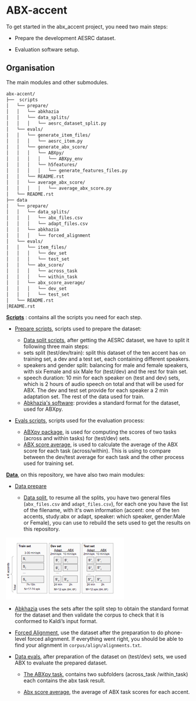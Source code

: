 ABX-accent 
=============
To get started in the abx_accent project, you need two main steps: 

- Prepare the development AESRC dataset.

- Evaluation software setup.
 
Organisation
------------

The main modules and other submodules.
```
abx-accent/
├──  scripts
│   └── prepare/
│   │   └── abkhazia
│   │   └── data_splits/
│   │   │   └── aesrc_dataset_split.py
│   └── evals/
│   │   └── generate_item_files/
│   │   │   └── aesrc_item.py
│   │   └── generate_abx_score/
│   │   │   └── ABXpy/
│   │   │   │   └── ABXpy_env
│   │   │   └── h5features/
│   │   │   │   └── generate_features_files.py
│   │   └── README.rst
│   │   └── average_abx_score/
│   │   │   │   └── average_abx_score.py
│   └── README.rst
├── data
│   └── prepare/
│   │   └── data_splits/
│   │   │   └── abx_files.csv
│   │   │   └── adapt_files.csv
│   │   └── abkhazia
│   │   │   └── forced_alignment
│   └── evals/
│   │   └── item_files/
│   │   │   └── dev_set
│   │   │   └── test_set
│   │   └── abx_score/
│   │   │   └── across_task
│   │   │   └── within_task
│   │   └── abx_score_average/
│   │   │   └── dev_set
│   │   │   └── test_set
│   └── README.rst
│README.rst
```

**[Scripts](https://github.com/bootphon/ABX-accent/tree/main/abx-accent/scripts)**
: contains all the scripts you need for each step.

- [Prepare scripts](https://github.com/bootphon/ABX-accent/tree/main/abx-accent/scripts/prepare), scripts used to prepare the dataset:
 
  - [Data split scripts](https://github.com/bootphon/ABX-accent/tree/main/abx-accent/scripts/prepare/splits), after getting the AESRC dataset, we have to split it following three main steps:
   - sets split (test/dev/train): split this dataset of the ten accent has on training set, a dev and a test set, each containing different speakers.
   - speakers and gender split: balancing for male and female speakers, with six Female and six Male for (test/dev) and the rest for train set.
   - speech duration: 10 min for each speaker on (test and dev) sets, which is 2 hours of audio speech on total and that will be used for ABX. The dev and test set provide for each speaker a 2 min adaptation set. The rest of the data used for train.
  - [Abkhazia's software](https://github.com/bootphon/ABX-accent/tree/main/abx-accent/scripts/prepare/abkhazia): provides a standard format for the dataset, used for ABXpy.
  
- [Evals scripts](https://github.com/bootphon/ABX-accent/tree/main/abx-accent/scripts/evals), scripts used for the evaluation process:
 
  - [ABXpy package](https://github.com/bootphon/ABXpy), is used  for computing the scores of two tasks (across and within tasks) for (test/dev) sets.
  - [ABX score average](https://github.com/bootphon/ABX-accent/tree/main/abx-accent/scripts/eval/average), is used to calculate the average of the ABX score for each task (across/within). This is using to compare between the dev/test average for each task and the other process used for training set.


**[Data](https://github.com/bootphon/ABX-accent/tree/main/abx-accent/data)**, on this repository, we have also two main modules:

- [Data prepare](https://github.com/bootphon/ABX-accent/tree/main/abx-accent/data/prepare)

  - [Data split](https://github.com/bootphon/ABX-accent/tree/main/abx-accent/data/prepare/data_splits), to resume all the splits, you have two general files (`abx_files.csv` and `adapt_files.csv`), for each one you have the list of the filename, with it's own information   (accent: one of the ten accents, study:abx or adapt, speaker: which speaker, gender:Male or Female), you can use to rebuild the sets used to get the results on this repository.
  
![](pictures/aesrc.png)

  - [Abkhazia](https://github.com/bootphon/abkhazia/tree/aesrc) uses the sets after the split step to obtain the standard format for the dataset and then validate the corpus to check that it is conformed to Kaldi’s input format.

  - [Forced Alignment](https://docs.cognitive-ml.fr/abkhazia/abkhazia_force_align.html), use the dataset after the preparation to do phone-level forced alignment. If everything went right, you should be able to find your alignment in `corpus/align/alignments.txt`.

- [Data evals](https://github.com/bootphon/ABX-accent/tree/main/abx-accent/data/evals), after preparation of the dataset on (test/dev) sets, we used ABX to evaluate the prepared dataset.

  - [The ABXpy task](https://github.com/bootphon/ABX-accent/tree/main/abx-accent/data/evals/abx_score), contains two subfolders (across_task /within_task) each contains the abx task result.

  - [Abx score average](https://github.com/bootphon/ABX-accent/tree/main/abx-accent/data/evals/average_abx_score), the average of ABX task scores for each accent.


